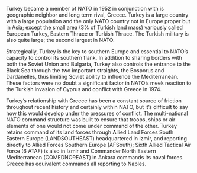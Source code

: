 Turkey became a member of NATO in 1952 in conjunction with is geographic
neighbor and long term rival, Greece. Turkey is a large country with a
large population and the only NATO country not in Europe proper but in
Asia; except the small area (3% of Turkish land mass) variously called
European Turkey, Eastern Thrace or Turkish Thrace. The Turkish military
is also quite large; the second largest in NATO.

Strategically, Turkey is the key to southern Europe and essential to
NATO’s capacity to control its southern flank. In addition to sharing
borders with both the Soviet Union and Bulgaria, Turkey also controls
the entrance to the Black Sea through the two important straights, the
Bosporus and Dardanelles, thus limiting Soviet ability to influence the
Mediterranean. These factors were no doubt a significant factor in
NATO’s meek reaction to the Turkish invasion of Cyprus and conflict
with Greece in 1974.

Turkey’s relationship with Greece has been a constant source of friction
throughout recent history and certainly within NATO, but it’s difficult
to say how this would develop under the pressures of conflict. The
multi-national NATO command structure was built to ensure that troops,
ships or air elements of one would not come under command of the other.
Turkey retains command of its land forces through Allied Land Forces
South Eastern Europe (LANDSOUTHEAST) headquartered in Izmir, and
reporting directly to Allied Forces Southern Europe (AFSouth); Sixth
Allied Tactical Air Force (6 ATAF) is also in Izmir and Commander North
Eastern Mediterranean (COMEDNOREAST) in Ankara commands its naval
forces. Greece has equivalent commands all reporting to Naples.
